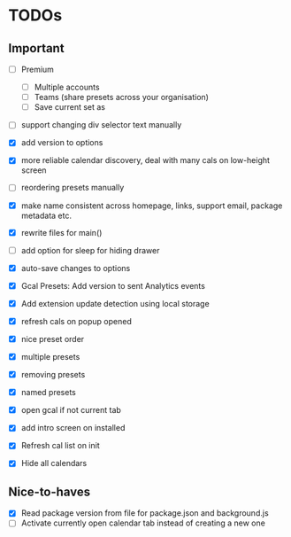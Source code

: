 # TODOs

## Important
- [ ] Premium
    - [ ] Multiple accounts 
    - [ ] Teams (share presets across your organisation)
    - [ ] Save current set as 
- [ ] support changing div selector text manually 
- [x] add version to options
- [x] more reliable calendar discovery, deal with many cals on low-height screen
- [ ] reordering presets manually
- [x] make name consistent across homepage, links, support email, package metadata etc.
- [x] rewrite files for main()
- [ ] add option for sleep for hiding drawer
- [x] auto-save changes to options
- [x] Gcal Presets: Add version to sent Analytics events 
- [x] Add extension update detection using local storage
- [x] refresh cals on popup opened
- [x] nice preset order
- [x] multiple presets
- [x] removing presets
- [x] named presets
- [x] open gcal if not current tab
- [x] add intro screen on installed
- [x] Refresh cal list on init 
- [x] Hide all calendars


## Nice-to-haves
- [x] Read package version from file for package.json and background.js
- [ ] Activate currently open calendar tab instead of creating a new one
